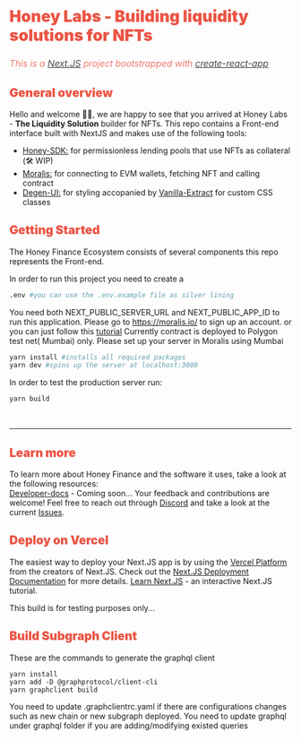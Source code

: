 #  <span style="color: rgb(235, 85, 69); font-weight: 900">Honey Labs - Building liquidity solutions for NFTs 

### <span style="color: rgb(235, 85, 69); font-weight: 300; font-style: italic;">This is a <a href="https://nextjs.org/" target="blank">Next.JS</a> project bootstrapped with <a href="https://github.com/vercel/next.js/tree/canary/packages/create-next-app" target="blank">create-react-app</a>

## <span style="color: rgb(235, 85, 69); font-weight: 900">General overview</span>

Hello and welcome 👋🏼, we are happy to see that you arrived at Honey Labs - **The Liquidity Solution** builder for NFTs. This repo contains a Front-end interface built with NextJS and makes use of the following tools:

- <a href="https://github.com/honey-labs/honey-sdk" target="blank">Honey-SDK:</a> for permissionless lending pools that use NFTs as collateral (🛠 WIP)
- <a href="https://moralis.io/" target="blank">Moralis:</a> for connecting to EVM wallets, fetching NFT and calling contract
- <a href="https://degen-xyz.vercel.app/" target="blank">Degen-UI:</a> for styling accopanied by <a href="https://vanilla-extract.style/documentation/setup/" target="blank">Vanilla-Extract</a> for custom CSS classes


 
##  <span style="color: rgb(235, 85, 69); font-weight: 900">Getting Started</span>
The Honey Finance Ecosystem consists of several components this repo represents the Front-end.

In order to run this project you need to create a
```bash
.env #you can use the .env.example file as silver lining
```
You need both NEXT_PUBLIC_SERVER_URL and NEXT_PUBLIC_APP_ID to run this application. Please go to https://moralis.io/ to sign up an account.
or you can just follow this [tutorial](https://blog.logrocket.com/using-moralis-nextjs/)
Currently contract is deployed to Polygon test net( Mumbai) only. Please set up your server in Moralis using Mumbai

```bash
yarn install #installs all required packages
yarn dev #spins up the server at localhost:3000
```
In order to test the production server run:
```bash
yarn build
```

</br><hr>
##  <span style="color: rgb(235, 85, 69); font-weight: 900">Learn more</span>

To learn more about Honey Finance and the software it uses, take a look at the following resources: </br>
[Developer-docs]() - Coming soon...
Your feedback and contributions are welcome! Feel free to reach out through <a href="https://discord.com/invite/T7RQ8hMamB">Discord</a> and take a look at the current [Issues](https://github.com/honey-labs/honey-frontend/issues).


##  <span style="color: rgb(235, 85, 69); font-weight: 900">Deploy on Vercel</span>
The easiest way to deploy your Next.JS app is by using the <a href="https://vercel.com/new?utm_medium=default-template&filter=next.js&utm_source=create-next-app&utm_campaign=create-next-app-readme" target="blank">Vercel Platform</a> from the creators of Next.JS. Check out the <a href="https://nextjs.org/docs/deployment" target="blank">Next.JS Deployment Documentation</a> for more details. <a href="https://nextjs.org/learn/foundations/about-nextjs" target="blank">Learn Next.JS</a> - an interactive Next.JS tutorial.

This build is for testing purposes only...

##  <span style="color: rgb(235, 85, 69); font-weight: 900">Build Subgraph Client</span>
These are the commands to generate the graphql client
```shell
yarn install
yarn add -D @graphprotocol/client-cli
yarn graphclient build
```
You need to update .graphclientrc.yaml if there are configurations changes such as new chain or new subgraph deployed.
You need to update graphql under graphql folder if you are adding/modifying existed queries

